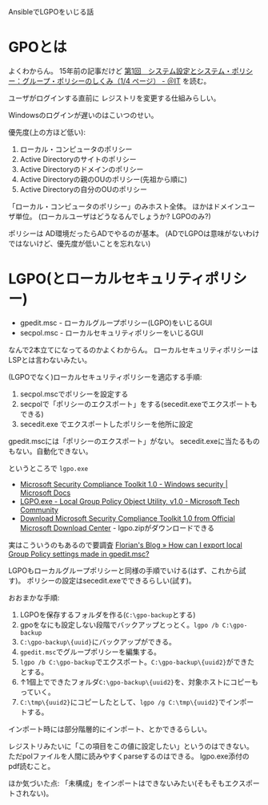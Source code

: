 AnsibleでLGPOをいじる話

# GPOとは

よくわからん。
15年前の記事だけど
[第1回　システム設定とシステム・ポリシー：グループ・ポリシーのしくみ（1/4 ページ） - ＠IT](https://www.atmarkit.co.jp/ait/articles/0601/31/news107.html) を読む。

ユーザがログインする直前に
レジストリを変更する仕組みらしい。

Windowsのログインが遅いのはこいつのせい。

優先度(上の方ほど低い):
1. ローカル・コンピュータのポリシー
1. Active Directoryのサイトのポリシー
1. Active Directoryのドメインのポリシー
1. Active Directoryの親のOUのポリシー(先祖から順に)
1. Active Directoryの自分のOUのポリシー

「ローカル・コンピュータのポリシー」のみホスト全体。
ほかはドメインユーザ単位。
(ローカルユーザはどうなるんでしょうか? LGPOのみ?)

ポリシーは
AD環境だったらADでやるのが基本。
(ADでLGPOは意味がないわけではないけど、優先度が低いことを忘れない)


# LGPO(とローカルセキュリティポリシー)

- gpedit.msc - ローカルグループポリシー(LGPO)をいじるGUI
- secpol.msc - ローカルセキュリティポリシーをいじるGUI

なんで2本立てになってるのかよくわからん。
ローカルセキュリティポリシーはLSPとは言わないみたい。

(LGPOでなく)ローカルセキュリティポリシーを適応する手順:
1. secpol.mscでポリシーを設定する
2. secpolで「ポリシーのエクスポート」をする(secedit.exeでエクスポートもできる)
3. secedit.exe でエクスポートしたポリシーを他所に設定

gpedit.mscには「ポリシーのエクスポート」がない。
secedit.exeに当たるものもない。自動化できない。


というところで `lgpo.exe`
- [Microsoft Security Compliance Toolkit 1.0 - Windows security | Microsoft Docs](https://docs.microsoft.com/ja-jp/windows/security/threat-protection/security-compliance-toolkit-10)
- [LGPO.exe - Local Group Policy Object Utility, v1.0 - Microsoft Tech Community](https://techcommunity.microsoft.com/t5/microsoft-security-baselines/lgpo-exe-local-group-policy-object-utility-v1-0/ba-p/701045)
- [Download Microsoft Security Compliance Toolkit 1.0 from Official Microsoft Download Center](https://www.microsoft.com/en-us/download/details.aspx?id=55319) - lgpo.zipがダウンロードできる

実はこういうのもあるので要調査
[Florian's Blog » How can I export local Group Policy settings made in gpedit.msc?](http://www.frickelsoft.net/blog/?p=31)

LGPOもローカルグループポリシーと同様の手順でいける(はず、これから試す)。
ポリシーの設定はsecedit.exeでできるらしい(試す)。

おおまかな手順:

1. LGPOを保存するフォルダを作る(`C:\gpo-backup`とする)
2. gpoをなにも設定しない段階でバックアップとっとく。`lgpo /b C:\gpo-backup`
3. `C:\gpo-backup\{uuid}`にバックアップができる。
4. `gpedit.msc`でグループポリシーを編集する。
5. `lgpo /b C:\gpo-backup`でエクスポート。`C:\gpo-backup\{uuid2}`ができたとする。
6. ↑1個上でできたフォルダ`C:\gpo-backup\{uuid2}`を、対象ホストにコピーもっていく。
7. `C:\tmp\{uuid2}`にコピーしたとして、`lgpo /g C:\tmp\{uuid2}`でインポートする。

インポート時には部分階層的にインポート、とかできるらしい。

レジストリみたいに「この項目をこの値に設定したい」というのはできない。
ただpolファイルを人間に読みやすくparseするのはできる。
lgpo.exe添付のpdf読むこと。

ほか気づいた点:
「未構成」をインポートはできないみたい(そもそもエクスポートされない)。